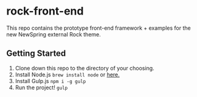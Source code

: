 # rock-front-end
This repo contains the prototype front-end framework + examples for the new NewSpring external Rock theme.

## Getting Started

1. Clone down this repo to the directory of your choosing.
2. Install Node.js `brew install node` or [here.](https://nodejs.org)
3. Install Gulp.js `npm i -g gulp`
4. Run the project! `gulp`
